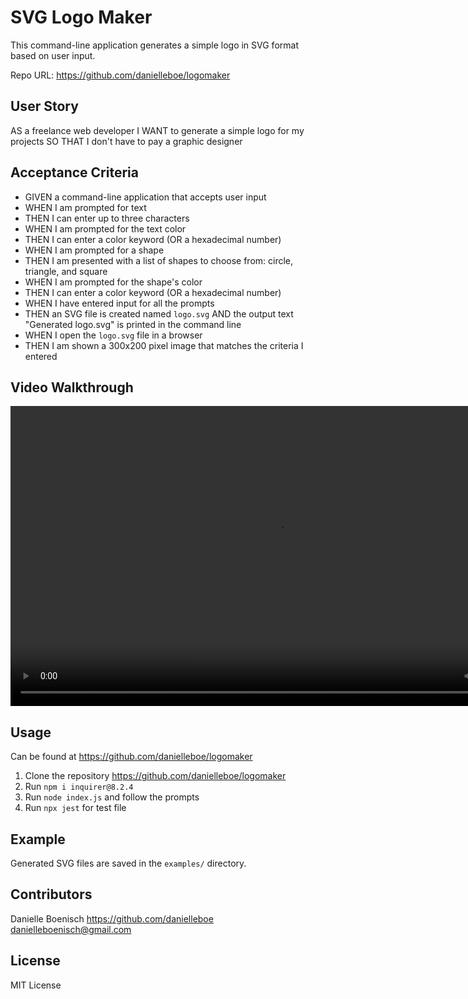 
# SVG Logo Maker

This command-line application generates a simple logo in SVG format based on user input.

Repo URL: https://github.com/danielleboe/logomaker

## User Story
AS a freelance web developer
I WANT to generate a simple logo for my projects
SO THAT I don't have to pay a graphic designer

## Acceptance Criteria
- GIVEN a command-line application that accepts user input
- WHEN I am prompted for text
- THEN I can enter up to three characters
- WHEN I am prompted for the text color
- THEN I can enter a color keyword (OR a hexadecimal number)
- WHEN I am prompted for a shape
- THEN I am presented with a list of shapes to choose from: circle, triangle, and square
- WHEN I am prompted for the shape's color
- THEN I can enter a color keyword (OR a hexadecimal number)
- WHEN I have entered input for all the prompts
- THEN an SVG file is created named `logo.svg` AND the output text "Generated logo.svg" is printed in the command line
- WHEN I open the `logo.svg` file in a browser
- THEN I am shown a 300x200 pixel image that matches the criteria I entered



## Video Walkthrough

<video src="./lib/LogoMaker Demo.mp4" width="854" height="480" controls></video>

## Usage

Can be found at https://github.com/danielleboe/logomaker

1. Clone the repository https://github.com/danielleboe/logomaker
2. Run `npm i inquirer@8.2.4`
3. Run `node index.js` and follow the prompts
4. Run `npx jest` for test file

## Example

Generated SVG files are saved in the `examples/` directory.

## Contributors
Danielle Boenisch 
https://github.com/danielleboe
danielleboenisch@gmail.com

## License
MIT License



